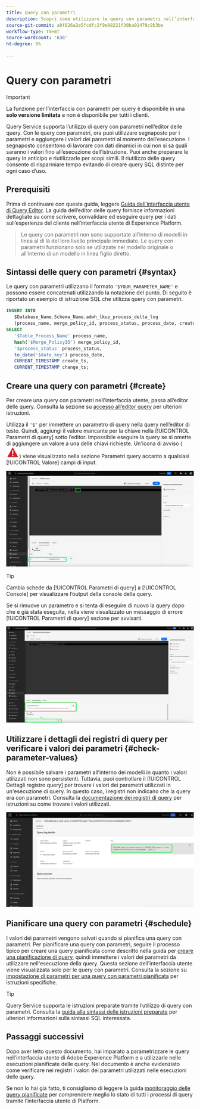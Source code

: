 ```yaml
---
title: Query con parametri
description: Scopri come utilizzare le query con parametri nell’interfaccia utente di Adobe Experience Platform.
source-git-commit: a0f826a2e5fcdfc2f9e08221f30ba01470c9b3be
workflow-type: tm+mt
source-wordcount: '638'
ht-degree: 0%

---
```


# Query con parametri

>[!IMPORTANT]
>
>La funzione per l’interfaccia con parametri per query è disponibile in una **solo versione limitata** e non è disponibile per tutti i clienti.

Query Service supporta l’utilizzo di query con parametri nell’editor delle query. Con le query con parametri, ora puoi utilizzare segnaposto per i parametri e aggiungere i valori dei parametri al momento dell’esecuzione. I segnaposto consentono di lavorare con dati dinamici in cui non si sa quali saranno i valori fino all’esecuzione dell’istruzione. Puoi anche preparare le query in anticipo e riutilizzarle per scopi simili. Il riutilizzo delle query consente di risparmiare tempo evitando di creare query SQL distinte per ogni caso d’uso.

## Prerequisiti

Prima di continuare con questa guida, leggere [Guida dell’interfaccia utente di Query Editor](./user-guide.md). La guida dell’editor delle query fornisce informazioni dettagliate su come scrivere, convalidare ed eseguire query per i dati sull’esperienza del cliente nell’interfaccia utente di Experience Platform.

>
>
>Le query con parametri non sono supportate all’interno di modelli in linea al di là del loro livello principale immediato. Le query con parametri funzionano solo se utilizzate nel modello originale o all’interno di un modello in linea figlio diretto.

## Sintassi delle query con parametri {#syntax}

Le query con parametri utilizzano il formato `'$YOUR_PARAMETER_NAME'` e possono essere concatenati utilizzando la notazione del punto. Di seguito è riportato un esempio di istruzione SQL che utilizza query con parametri.

```sql
INSERT INTO
   $Database_Name.Schema_Name.adwh_lkup_process_delta_log
   (process_name, merge_policy_id, process_status, process_date, create_ts, change_ts)
SELECT
   '$Table_Process_Name' process_name,
   hash('$Merge_PolicyID') merge_policy_id,
   '$process_status' process_status,
   to_date('$date_key') process_date,
   CURRENT_TIMESTAMP create_ts,
   CURRENT_TIMESTAMP change_ts;
```

## Creare una query con parametri {#create}

Per creare una query con parametri nell’interfaccia utente, passa all’editor delle query. Consulta la sezione su [accesso all’editor query](./user-guide.md#accessing-query-editor) per ulteriori istruzioni.

Utilizza il `'$'` per immettere un parametro di query nella query nell’editor di testo. Quindi, aggiungi il valore mancante per la chiave nella [!UICONTROL Parametri di query] sotto l’editor. Impossibile eseguire la query se si omette di aggiungere un valore a una delle chiavi richieste. Un&#39;icona di avviso (![Un&#39;icona di avviso.](../images/ui/parameterized-queries/alert-icon.png)) viene visualizzato nella sezione Parametri query accanto a qualsiasi [!UICONTROL Valore] campi di input.

![Vengono evidenziati l&#39;Editor query con una query con parametri e la sezione Parametri query.](../images/ui/parameterized-queries/parameterized-query.png)

>[!TIP]
>
>Cambia schede da [!UICONTROL Parametri di query] a [!UICONTROL Console] per visualizzare l’output della console della query.

Se si rimuove un parametro e si tenta di eseguire di nuovo la query dopo che è già stata eseguita, nella viene visualizzato un messaggio di errore [!UICONTROL Parametri di query] sezione per avvisarti.

![L’editor delle query con un campo valore vuoto e l’errore Parametri query sono evidenziati.](../images/ui/parameterized-queries/query-parameter-error.png)

## Utilizzare i dettagli dei registri di query per verificare i valori dei parametri {#check-parameter-values}

Non è possibile salvare i parametri all’interno dei modelli in quanto i valori utilizzati non sono persistenti. Tuttavia, puoi controllare il [!UICONTROL Dettagli registro query] per trovare i valori dei parametri utilizzati in un&#39;esecuzione di query. In questo caso, i registri non indicano che la query era con parametri. Consulta la [documentazione dei registri di query](./query-logs.md) per istruzioni su come trovare i valori utilizzati.

![La visualizzazione dei registri della query con l’istruzione SQL di una query con parametri evidenziata nella sezione dei dettagli.](../images/ui/parameterized-queries/parameterized-query-logs.png)

<!-- improve screenshot above ^ I am waiting for a scheduled run to complete -->

## Pianificare una query con parametri {#schedule}

I valori dei parametri vengono salvati quando si pianifica una query con parametri. Per pianificare una query con parametri, seguire il processo tipico per creare una query pianificata come descritto nella guida per [creare una pianificazione di query](./query-schedules.md#create-schedule), quindi immettere i valori dei parametri da utilizzare nell&#39;esecuzione della query. Questa sezione dell’interfaccia utente viene visualizzata solo per le query con parametri. Consulta la sezione su [impostazione di parametri per una query con parametri pianificata](./query-schedules.md#set-parameters) per istruzioni specifiche.

>[!TIP]
>
>Query Service supporta le istruzioni preparate tramite l’utilizzo di query con parametri. Consulta la [guida alla sintassi delle istruzioni preparate](../sql/prepared-statements.md) per ulteriori informazioni sulla sintassi SQL interessata.

## Passaggi successivi

Dopo aver letto questo documento, hai imparato a parametrizzare le query nell’interfaccia utente di Adobe Experience Platform e a utilizzarle nelle esecuzioni pianificate delle query. Nel documento è anche evidenziato come verificare nei registri i valori dei parametri utilizzati nelle esecuzioni delle query.

Se non lo hai già fatto, ti consigliamo di leggere la guida [monitoraggio delle query pianificate](./monitor-queries.md) per comprendere meglio lo stato di tutti i processi di query tramite l’interfaccia utente di Platform.
